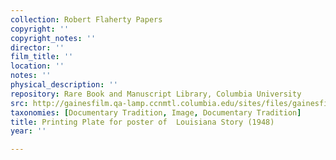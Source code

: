 ```yaml
---
collection: Robert Flaherty Papers
copyright: ''
copyright_notes: ''
director: ''
film_title: ''
location: ''
notes: ''
physical_description: ''
repository: Rare Book and Manuscript Library, Columbia University
src: http://gainesfilm.qa-lamp.ccnmtl.columbia.edu/sites/files/gainesfilm/images/110094025.jpg
taxonomies: [Documentary Tradition, Image, Documentary Tradition]
title: Printing Plate for poster of  Louisiana Story (1948)
year: ''

---
```

